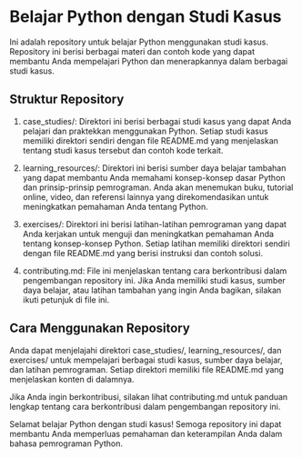 # Belajar Python dengan Studi Kasus
Ini adalah repository untuk belajar Python menggunakan studi kasus. Repository ini berisi berbagai materi dan contoh kode yang dapat membantu Anda mempelajari Python dan menerapkannya dalam berbagai studi kasus.

## Struktur Repository
1. case_studies/: Direktori ini berisi berbagai studi kasus yang dapat Anda pelajari dan praktekkan menggunakan Python. Setiap studi kasus memiliki direktori sendiri dengan file README.md yang menjelaskan tentang studi kasus tersebut dan contoh kode terkait.

2. learning_resources/: Direktori ini berisi sumber daya belajar tambahan yang dapat membantu Anda memahami konsep-konsep dasar Python dan prinsip-prinsip pemrograman. Anda akan menemukan buku, tutorial online, video, dan referensi lainnya yang direkomendasikan untuk meningkatkan pemahaman Anda tentang Python.

3. exercises/: Direktori ini berisi latihan-latihan pemrograman yang dapat Anda kerjakan untuk menguji dan meningkatkan pemahaman Anda tentang konsep-konsep Python. Setiap latihan memiliki direktori sendiri dengan file README.md yang berisi instruksi dan contoh solusi.

4. contributing.md: File ini menjelaskan tentang cara berkontribusi dalam pengembangan repository ini. Jika Anda memiliki studi kasus, sumber daya belajar, atau latihan tambahan yang ingin Anda bagikan, silakan ikuti petunjuk di file ini.

## Cara Menggunakan Repository
Anda dapat menjelajahi direktori case_studies/, learning_resources/, dan exercises/ untuk mempelajari berbagai studi kasus, sumber daya belajar, dan latihan pemrograman. Setiap direktori memiliki file README.md yang menjelaskan konten di dalamnya.

Jika Anda ingin berkontribusi, silakan lihat contributing.md untuk panduan lengkap tentang cara berkontribusi dalam pengembangan repository ini.

Selamat belajar Python dengan studi kasus! Semoga repository ini dapat membantu Anda memperluas pemahaman dan keterampilan Anda dalam bahasa pemrograman Python.




